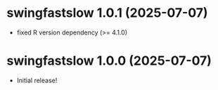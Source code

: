 
# swingfastslow 1.0.1 (2025-07-07)

- fixed R version dependency (>= 4.1.0)

# swingfastslow 1.0.0 (2025-07-07)

- Initial release!

